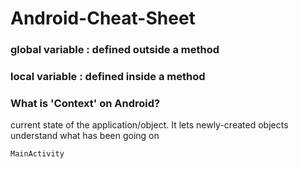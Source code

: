 # Android-Cheat-Sheet  
### global variable : defined outside a method  
### local variable : defined inside a method  
### What is 'Context' on Android?  
current state of the application/object. It lets newly-created objects understand what has been going on
```java
MainActivity
```
